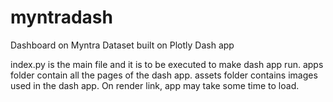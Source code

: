 # myntradash
Dashboard on Myntra Dataset built on Plotly Dash app

index.py is the main file and it is to be executed to make dash app run.
apps folder contain all the pages of the dash app.
assets folder contains images used in the dash app.
On render link, app may take some time to load.
